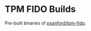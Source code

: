 # TPM FIDO Builds
Pre-built binaries of [psanford/tpm-fido](https://github.com/psanford/tpm-fido/).
